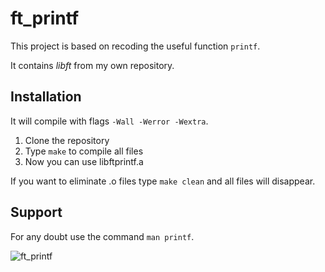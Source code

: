 # ft_printf

This project is based on recoding the useful function `printf`.

It contains *libft* from my own repository.


## Installation

It will compile with flags `-Wall -Werror -Wextra`.

1. Clone the repository
2. Type `make` to compile all files
3. Now you can use libftprintf.a

If you want to eliminate .o files type `make clean` and all files will disappear.

## Support

For any doubt use the command `man printf`.

![ft_printf](https://encrypted-tbn0.gstatic.com/images?q=tbn%3AANd9GcQhHOS3Wc7FuKC6OfP6dOxRn4YfPorAx5OA4EjGpRhA3O103Vav)
